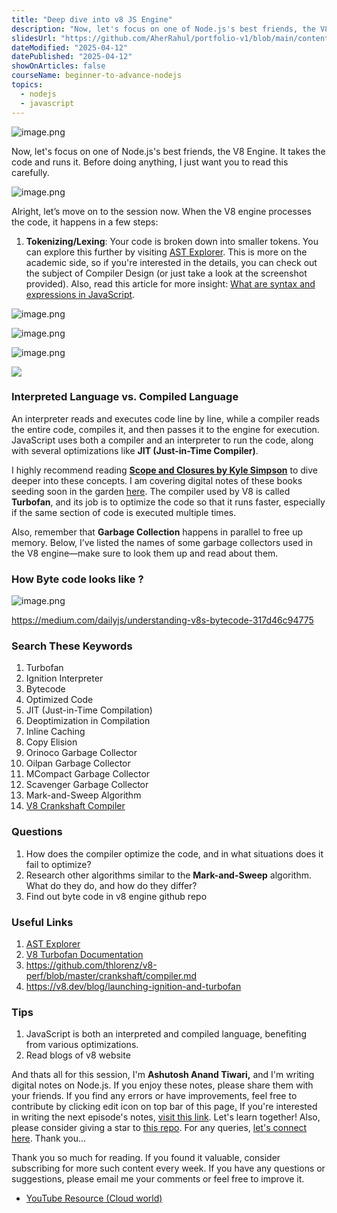 ```yaml
---
title: "Deep dive into v8 JS Engine"
description: "Now, let's focus on one of Node.js's best friends, the V8 Engine. It takes the code and runs it. Before doing anything, I just want you to read this carefully."
slidesUrl: "https://github.com/AherRahul/portfolio-v1/blob/main/content/articles"
dateModified: "2025-04-12"
datePublished: "2025-04-12"
showOnArticles: false
courseName: beginner-to-advance-nodejs
topics:
  - nodejs
  - javascript
---
```



![image.png](https://res.cloudinary.com/duojkrgue/image/upload/v1743856065/Portfolio/nodeJsCourse/8_rletjy.png)


Now, let's focus on one of Node.js's best friends, the V8 Engine. It takes the code and runs it. Before doing anything, I just want you to read this carefully.

![image.png](https://heyashu.in/images/blogs/eoi82.png)

Alright, let’s move on to the session now. When the V8 engine processes the code, it happens in a few steps:

1. **Tokenizing/Lexing**: Your code is broken down into smaller tokens. You can explore this further by visiting [AST Explorer](http://astexplorer.net/). This is more on the academic side, so if you're interested in the details, you can check out the subject of Compiler Design (or just take a look at the screenshot provided). Also, read this article for more insight: [What are syntax and expressions in JavaScript](https://heyashu.in/digital-garden/blog/what-are-syntax-and-expressions-in-javascript).

![image.png](https://heyashu.in/images/blogs/epi83.png)

![image.png](https://heyashu.in/images/blogs/epi84.png)

![image.png](https://heyashu.in/images/blogs/epi85.png)

![](https://heyashu.in/images/blogs/epi86.png)

### Interpreted Language vs. Compiled Language

An interpreter reads and executes code line by line, while a compiler reads the entire code, compiles it, and then passes it to the engine for execution. JavaScript uses both a compiler and an interpreter to run the code, along with several optimizations like **JIT (Just-in-Time Compiler)**.

I highly recommend reading **[Scope and Closures by Kyle Simpson](https://github.com/getify/You-Dont-Know-JS/blob/2nd-ed/scope-closures/README.md)** to dive deeper into these concepts. I am covering digital notes of these books seeding soon in the garden [here](https://heyashu.in/digital-garden/notes). The compiler used by V8 is called **Turbofan**, and its job is to optimize the code so that it runs faster, especially if the same section of code is executed multiple times.

Also, remember that **Garbage Collection** happens in parallel to free up memory. Below, I’ve listed the names of some garbage collectors used in the V8 engine—make sure to look them up and read about them.

### How Byte code looks like ?

![image.png](https://heyashu.in/images/blogs/epi87.png)

https://medium.com/dailyjs/understanding-v8s-bytecode-317d46c94775



### Search These Keywords

1. Turbofan
2. Ignition Interpreter
3. Bytecode
4. Optimized Code
5. JIT (Just-in-Time Compilation)
6. Deoptimization in Compilation
7. Inline Caching
8. Copy Elision
9. Orinoco Garbage Collector
10. Oilpan Garbage Collector
11. MCompact Garbage Collector
12. Scavenger Garbage Collector
13. Mark-and-Sweep Algorithm
14. [V8 Crankshaft Compiler](https://github.com/thlorenz/v8-perf/blob/master/crankshaft/compiler.md)

### Questions

1. How does the compiler optimize the code, and in what situations does it fail to optimize?
2. Research other algorithms similar to the **Mark-and-Sweep** algorithm. What do they do, and how do they differ?
3. Find out byte code in v8 engine github repo

### Useful Links

1. [AST Explorer](http://astexplorer.com/)
2. [V8 Turbofan Documentation](https://v8.dev/docs/turbofan)
3. https://github.com/thlorenz/v8-perf/blob/master/crankshaft/compiler.md
4. https://v8.dev/blog/launching-ignition-and-turbofan

### Tips

1. JavaScript is both an interpreted and compiled language, benefiting from various optimizations.
2. Read blogs of v8 website

And thats all for this session, I'm **Ashutosh Anand Tiwari,** and I'm writing digital notes on Node.js. If you enjoy these notes, please share them with your friends. If you find any errors or have improvements, feel free to contribute by clicking edit icon on top bar of this page[.](https://heyashu.in/admin) If you're interested in writing the next episode's notes, [visit this link](https://heyashu.in/admin). Let's learn together! Also, please consider giving a star to [this repo](https://github.com/ashumsd7/heyashu/tree/main/src/data). For any queries, [let's connect here](https://topmate.io/aat/1148709/pay). Thank you…


Thank you so much for reading. If you found it valuable, consider subscribing for more such content every week. If you have any questions or suggestions, please email me your comments or feel free to improve it.


- [YouTube Resource (Cloud world)](https://www.youtube.com/embed/K9EFon58_UI?si=95in2rvIl1h6pDxU)